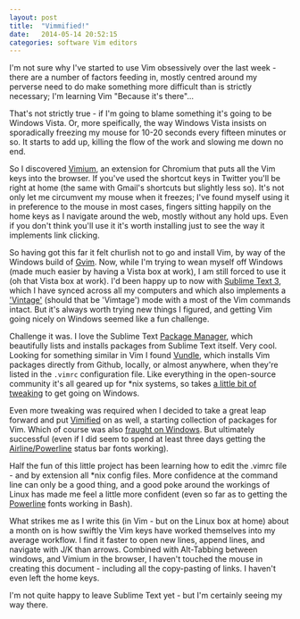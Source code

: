 ```yaml
---
layout: post
title:  "Vimmified!"
date:   2014-05-14 20:52:15
categories: software Vim editors
---
```


I'm not sure why I've started to use Vim obsessively over the last week - there are a number of factors feeding in, mostly centred around my perverse need to do make something more difficult than is strictly necessary; I'm learning Vim "Because it's there"...

That's not strictly true - if I'm going to blame something it's going to be Windows Vista. Or, more speifically, the way Windows Vista insists on sporadically freezing my mouse for 10-20 seconds every fifteen minutes or so.  It starts to add up, killing the flow of the work and slowing me down no end.

So I discovered [Vimium][Vimium], an extension for Chromium that puts all the Vim keys into the browser. If you've used the shortcut keys in Twitter you'll be right at home (the same with Gmail's shortcuts but slightly less so). It's not only let me circumvent my mouse when it freezes; I've found myself using it in preference to the mouse in most cases, fingers sitting happily on the home keys as I navigate around the web, mostly without any hold ups. Even if you don't think you'll use it it's worth installing just to see the way it implements link clicking.

So having got this far it felt churlish not to go and install Vim, by way of the Windows build of [Gvim][Gvim]. Now, while I'm trying to wean myself off Windows (made much easier by having a Vista box at work), I am still forced to use it (oh that Vista box at work). I'd been happy up to now with [Sublime Text 3][ST3], which I have synced across all my computers and which also implements a ['Vintage'][ST3Vim] (should that be 'Vimtage') mode with a most of the Vim commands intact. But it's always worth trying new things I figured, and getting Vim going nicely on Windows seemed like a fun challenge.

Challenge it was. I love the Sublime Text [Package Manager][STPM], which beautifully lists and installs packages from Sublime Text itself. Very cool.  Looking for something similar in Vim I found [Vundle][Vundle], which installs Vim packages directly from Github, locally, or almost anywhere, when they're listed in the `.vimrc` configuration file. Like everything in the open-source community it's all geared up for \*nix systems, so takes [a little bit of tweaking][VundleWin] to get going on Windows.

Even more tweaking was required when I decided to take a great leap forward and put [Vimified][Vimified] on as well, a starting collection of packages for Vim.  Which of course was also [fraught on Windows][VimifiedWin]. But ultimately successful (even if I did seem to spend at least three days getting the [Airline/Powerline][Airline] status bar fonts working).

Half the fun of this little project has been learning how to edit the .vimrc file - and by extension all \*nix config files. More confidence at the command line can only be a good thing, and a good poke around the workings of Linux has made me feel a little more confident (even so far as to getting the
[Powerline][Powerline] fonts working in Bash).


What strikes me as I write this (in Vim - but on the Linux box at home) about a month on is how swiftly the Vim keys have worked themselves into my average workflow. I find it faster to open new lines, append lines, and navigate with J/K than arrows.  Combined with Alt-Tabbing between windows, and Vimium in the browser, I haven't touched the mouse in creating this document - including all the copy-pasting of links. I haven't even left the home keys.

I'm not quite happy to leave Sublime Text yet - but I'm certainly seeing my way there.

[STPM]: https://sublime.wbond.net/
[Gvim]: http://www.vim.org/download.php
[ST3]: http://www.sublimetext.com/3
[ST3Vim]: http://www.sublimetext.com/docs/3/vintage.html
[VundleWin]: https://github.com/gmarik/Vundle.vim/wiki/Vundle-for-Windows
[Vundle]: https://github.com/gmarik/Vundle.vim/wiki/Vundle-for-Windows
[Vimified]: https://github.com/zaiste/vimified
[VimifiedWin]: http://kaszkowiak.eu/windows-vimified/
[Vimium]: http://kaszkowiak.eu/windows-vimified/
[Airline]: https://github.com/bling/vim-airline
[Powerline]: https://github.com/Lokaltog/powerline

